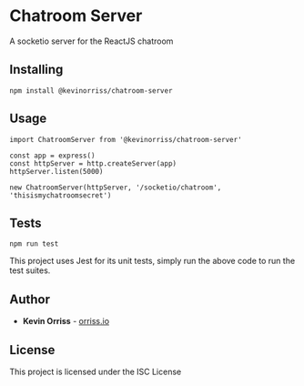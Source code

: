 # Chatroom Server

A socketio server for the ReactJS chatroom

## Installing

```
npm install @kevinorriss/chatroom-server
```

## Usage

```
import ChatroomServer from '@kevinorriss/chatroom-server'

const app = express()
const httpServer = http.createServer(app)
httpServer.listen(5000)

new ChatroomServer(httpServer, '/socketio/chatroom', 'thisismychatroomsecret')
```

## Tests
```
npm run test
```

This project uses Jest for its unit tests, simply run the above code to run the test suites.

## Author

* **Kevin Orriss** - [orriss.io](http://orriss.io)

## License

This project is licensed under the ISC License